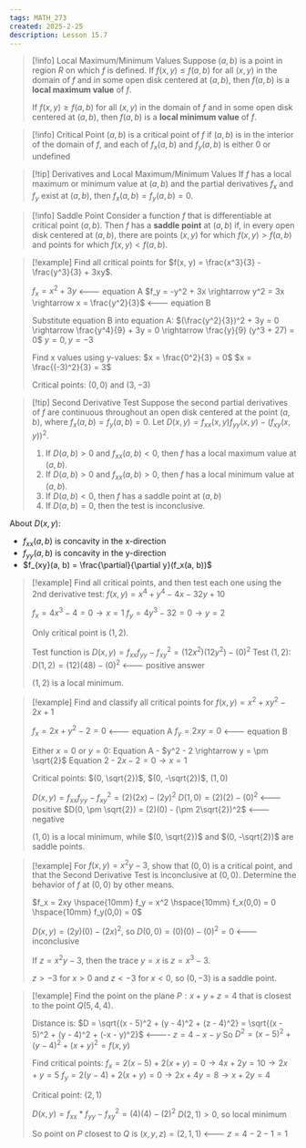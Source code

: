 ```yaml
---
tags: MATH_273
created: 2025-2-25
description: Lesson 15.7
---
```


> [!info] Local Maximum/Minimum Values
> Suppose $(a, b)$ is a point in region $R$ on which $f$ is defined. If $f(x, y) \leq f(a, b)$ for all $(x, y)$ in the domain of $f$ and in some open disk centered at $(a, b)$, then $f(a, b)$ is a **local maximum value** of $f$.
> 
> If $f(x, y) \geq f(a, b)$ for all $(x, y)$ in the domain of $f$ and in some open disk centered at $(a, b)$, then $f(a, b)$ is a **local minimum value** of $f$.

> [!info] Critical Point
> $(a, b)$ is a critical point of $f$ if $(a, b)$ is in the interior of the domain of $f$, and each of $f_x(a, b)$ and $f_y(a, b)$ is either 0 or undefined

> [!tip] Derivatives and Local Maximum/Minimum Values
> If $f$ has a local maximum or minimum value at $(a, b)$ and the partial derivatives $f_x$ and $f_y$ exist at $(a, b)$, then $f_x(a, b) = f_y(a, b) = 0$.

> [!info] Saddle Point
> Consider a function $f$ that is differentiable at critical point $(a, b)$. Then $f$ has a **saddle point** at $(a, b)$ if, in every open disk centered at $(a, b)$, there are points $(x, y)$ for which $f(x, y) > f(a, b)$ and points for which $f(x, y) < f(a, b)$.

> [!example]
> Find all critical points for $f(x, y) = \frac{x^3}{3} - \frac{y^3}{3} + 3xy$.
> 
> $f_x = x^2 + 3y$ <--- equation A
> $f_y = -y^2 + 3x \rightarrow y^2 = 3x \rightarrow x = \frac{y^2}{3}$ <--- equation B
> 
> Substitute equation B into equation A:
> $(\frac{y^2}{3})^2 + 3y = 0 \rightarrow \frac{y^4}{9} + 3y = 0 \rightarrow \frac{y}{9} (y^3 + 27) = 0$
> $y = 0, y = -3$
> 
> Find x values using y-values:
> $x = \frac{0^2}{3} = 0$
> $x = \frac{(-3)^2}{3} = 3$
> 
> Critical points: $(0, 0)$ and $(3, -3)$

> [!tip] Second Derivative Test
> Suppose the second partial derivatives of $f$ are continuous throughout an open disk centered at the point $(a, b)$, where $f_x(a, b) = f_y(a, b) = 0$. Let $D(x, y) = f_{xx}(x, y) f_{yy}(x, y) - (f_{xy}(x, y))^2$.
> 
> 1. If $D(a, b) > 0$ and $f_{xx}(a, b) < 0$, then $f$ has a local maximum value at $(a, b)$.
> 2. If $D(a, b) > 0$ and $f_{xx}(a, b) > 0$, then $f$ has a local minimum value at $(a, b)$.
> 3. If $D(a, b) < 0$, then $f$ has a saddle point at $(a, b)$
> 4. If $D(a, b) = 0$, then the test is inconclusive.

About $D(x, y)$:
- $f_{xx}(a, b)$ is concavity in the x-direction
- $f_{yy}(a, b)$ is concavity in the y-direction
- $f_{xy}(a, b) = \frac{\partial}{\partial y}(f_x(a, b))$

> [!example]
> Find all critical points, and then test each one using the 2nd derivative test:
> $f(x, y) = x^4 + y^4 - 4x - 32y + 10$
> 
> $f_x = 4x^3 - 4 = 0 \rightarrow x = 1$
> $f_y = 4y^3 - 32 = 0 \rightarrow y = 2$
> 
> Only critical point is $(1, 2)$.
> 
> Test function is $D(x, y) = f_{xx}f_{yy} - f_{xy}^2 = (12x^2)(12y^2) - (0)^2$
> Test $(1, 2)$: $D(1, 2) = (12)(48) - (0)^2$ <--- positive answer
> 
> $(1, 2)$ is a local minimum.

> [!example]
> Find and classify all critical points for $f(x, y) = x^2 + xy^2 - 2x + 1$
> 
> $f_x = 2x + y^2 - 2 = 0$ <--- equation A
> $f_y = 2xy = 0$ <--- equation B
> 
> Either $x = 0$ or $y = 0$:
> Equation A - $y^2 - 2 \rightarrow y = \pm \sqrt{2}$
> Equation 2 - $2x - 2 = 0 \rightarrow x = 1$
> 
> Critical points: $(0, \sqrt{2})$, $(0, -\sqrt{2})$, $(1, 0)$
> 
> $D(x, y) = f_{xx}f_{yy} - f_{xy}^2 = (2)(2x) - (2y)^2$
> $D(1, 0) = (2)(2) - (0)^2$ <--- positive
> $D(0, \pm \sqrt{2}) = (2)(0) - (\pm 2\sqrt{2})^2$ <--- negative
> 
> $(1, 0)$ is a local minimum, while $(0, \sqrt{2})$ and $(0, -\sqrt{2})$ are saddle points.

> [!example]
> For $f(x, y) = x^2y - 3$, show that $(0, 0)$ is a critical point, and that the Second Derivative Test is inconclusive at $(0, 0)$. Determine the behavior of $f$ at $(0, 0)$ by other means.
> 
> $f_x = 2xy \hspace{10mm} f_y = x^2 \hspace{10mm} f_x(0,0) = 0 \hspace{10mm} f_y(0,0) = 0$
> 
> $D(x, y) = (2y)(0) - (2x)^2$, so $D(0, 0) = (0)(0) - (0)^2 = 0$ <--- inconclusive
> 
> If $z = x^2y - 3$, then the trace $y = x$ is $z = x^3 - 3$.
> 
> $z > -3$ for $x > 0$ and $z < -3$ for $x < 0$, so $(0, -3)$ is a saddle point.

> [!example]
> Find the point on the plane $P: x + y + z = 4$ that is closest to the point $Q(5, 4, 4)$.
> 
> Distance is: $D = \sqrt{(x - 5)^2 + (y - 4)^2 + (z - 4)^2} = \sqrt{(x - 5)^2 + (y - 4)^2 + (-x - y)^2}$ <---- $z = 4 - x - y$
> So $D^2 = (x - 5)^2 + (y - 4)^2 + (x + y)^2 = f(x, y)$
> 
> Find critical points:
> $f_x = 2(x - 5) + 2(x + y) = 0 \rightarrow 4x + 2y = 10 \rightarrow 2x + y = 5$
> $f_y = 2(y - 4) + 2(x + y) = 0 \rightarrow 2x + 4y = 8 \rightarrow x + 2y = 4$
> 
> Critical point: $(2, 1)$
> 
> $D(x, y) = f_{xx} * f_{yy} - f_{xy}^2 = (4)(4) - (2)^2$
> $D(2, 1) > 0$, so local minimum
> 
> So point on $P$ closest to $Q$ is $(x, y, z) = (2, 1, 1)$ <--- $z = 4 - 2 - 1 = 1$